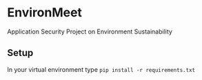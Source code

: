 # EnvironMeet
Application Security Project on Environment Sustainability

## Setup
In your virtual environment type `pip install -r requirements.txt`
